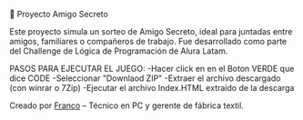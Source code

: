 🎁 Proyecto Amigo Secreto

Este proyecto simula un sorteo de Amigo Secreto, ideal para juntadas entre amigos, familiares o compañeros de trabajo. Fue desarrollado como parte del Challenge de Lógica de Programación de Alura Latam.

PASOS PARA EJECUTAR EL JUEGO:
-Hacer click en en el Boton VERDE que dice CODE
-Seleccionar "Downlaod ZIP"
-Extraer el archivo descargado (con winrar o 7Zip)
-Ejecutar el archivo Index.HTML extraido de la descarga



Creado por [Franco](www.linkedin.com/in/franco-gimenez-335819268) – Técnico en PC y gerente de fábrica textil.
